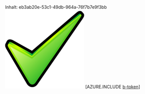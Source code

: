 Inhalt: eb3ab20e-53c1-49db-964a-76f7b7e9f3bb![Bild](079f2bdd-a8ec-4e1e-8691-2dc871804999.png)
[AZURE.INCLUDE [b-token](025c56e1-f9b4-477f-aafe-637cfa860bd5.md)]
